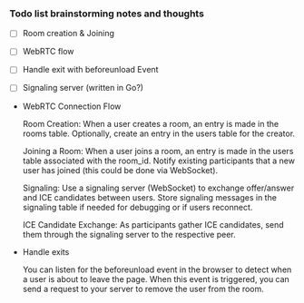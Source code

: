 ### Todo list brainstorming notes and thoughts

- [ ] Room creation & Joining
- [ ] WebRTC flow
- [ ] Handle exit with beforeunload Event
- [ ] Signaling server (written in Go?)


- WebRTC Connection Flow

    Room Creation:
        When a user creates a room, an entry is made in the rooms table.
        Optionally, create an entry in the users table for the creator.

    Joining a Room:
        When a user joins a room, an entry is made 
        in the users table associated with the room_id.
        Notify existing participants that a new user has 
        joined (this could be done via WebSocket).

    Signaling:
        Use a signaling server (WebSocket) to exchange offer/answer
        and ICE candidates between users.
        Store signaling messages in the signaling table if needed for 
        debugging or if users reconnect.

    ICE Candidate Exchange:
        As participants gather ICE candidates, send them through the 
        signaling server to the respective peer.

- Handle exits

    You can listen for the beforeunload event in the browser to detect 
    when a user is about to leave the page. When this event is 
    triggered, you can send a request to your server to remove the user 
    from the room.
